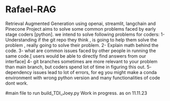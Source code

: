 # Rafael-RAG
Retrieval Augmented Generation using openai, streamlit, langchain and Pinecone
Project aims to solve some common problems faced by early stage coders [python].
we intend to solve following problems for coders:
1- Understanding if the git repo they think , is going to help them solve the problem , really going to solve their problem.
2- Explain math behind the code.
3- what are common issues faced by other people in running the same code.[ users would be able to directly find answers from our interface]
4- git branches sometimes are more relevant to your problem than main branch, but coders spend lot of time in figuring this out.
5- dependency issues lead to lot of errors, for eg you might make a conda environment with wrong python version and many functionalities of code dont work.

#main file to run build_TDI_Joey.py
Work in progress. as on 11.11.23
